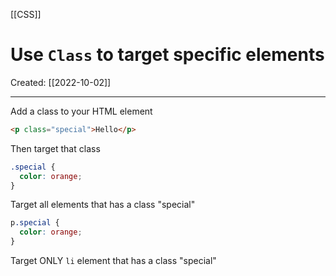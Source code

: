 [[CSS]]

# Use `Class` to target specific elements
Created:  [[2022-10-02]]

---
Add a class to your HTML element
```HTML
<p class="special">Hello</p>
```

Then target that class
```CSS
.special {
  color: orange;
}
```
Target all elements that has a class "special"

```CSS
p.special {
  color: orange;
}
```
Target ONLY `li` element that has a class "special"












